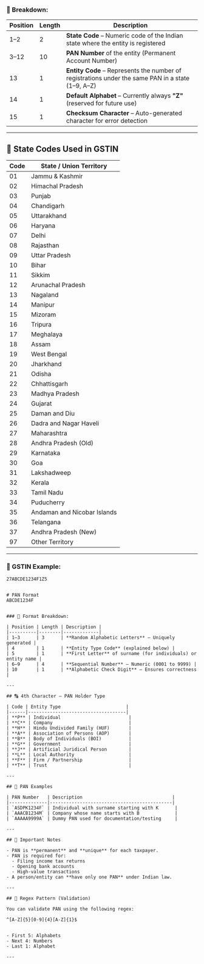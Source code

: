 
### 📖 Breakdown:

| Position | Length | Description |
|----------|--------|-------------|
| 1–2      | 2      | **State Code** – Numeric code of the Indian state where the entity is registered |
| 3–12     | 10     | **PAN Number** of the entity (Permanent Account Number) |
| 13       | 1      | **Entity Code** – Represents the number of registrations under the same PAN in a state (1–9, A–Z) |
| 14       | 1      | **Default Alphabet** – Currently always **"Z"** (reserved for future use) |
| 15       | 1      | **Checksum Character** – Auto-generated character for error detection |

---

## 📍 State Codes Used in GSTIN

| Code | State / Union Territory              |
|------|--------------------------------------|
| 01   | Jammu & Kashmir                      |
| 02   | Himachal Pradesh                     |
| 03   | Punjab                               |
| 04   | Chandigarh                           |
| 05   | Uttarakhand                          |
| 06   | Haryana                              |
| 07   | Delhi                                |
| 08   | Rajasthan                            |
| 09   | Uttar Pradesh                        |
| 10   | Bihar                                |
| 11   | Sikkim                               |
| 12   | Arunachal Pradesh                    |
| 13   | Nagaland                             |
| 14   | Manipur                              |
| 15   | Mizoram                              |
| 16   | Tripura                              |
| 17   | Meghalaya                            |
| 18   | Assam                                |
| 19   | West Bengal                          |
| 20   | Jharkhand                            |
| 21   | Odisha                               |
| 22   | Chhattisgarh                         |
| 23   | Madhya Pradesh                       |
| 24   | Gujarat                              |
| 25   | Daman and Diu                        |
| 26   | Dadra and Nagar Haveli               |
| 27   | Maharashtra                          |
| 28   | Andhra Pradesh (Old)                 |
| 29   | Karnataka                            |
| 30   | Goa                                  |
| 31   | Lakshadweep                          |
| 32   | Kerala                               |
| 33   | Tamil Nadu                           |
| 34   | Puducherry                           |
| 35   | Andaman and Nicobar Islands         |
| 36   | Telangana                            |
| 37   | Andhra Pradesh (New)                |
| 97   | Other Territory                      |

---

### 🧪 GSTIN Example:
```text
27ABCDE1234F1Z5


# PAN Format 
ABCDE1234F


### 📖 Format Breakdown:

| Position | Length | Description |
|----------|--------|-------------|
| 1–3      | 3      | **Random Alphabetic Letters** – Uniquely generated |
| 4        | 1      | **Entity Type Code** (explained below) |
| 5        | 1      | **First Letter** of surname (for individuals) or entity name |
| 6–9      | 4      | **Sequential Number** – Numeric (0001 to 9999) |
| 10       | 1      | **Alphabetic Check Digit** – Ensures correctness |

---

## 🔠 4th Character – PAN Holder Type

| Code | Entity Type                        |
|------|------------------------------------|
| **P** | Individual                         |
| **C** | Company                            |
| **H** | Hindu Undivided Family (HUF)       |
| **A** | Association of Persons (AOP)       |
| **B** | Body of Individuals (BOI)          |
| **G** | Government                         |
| **J** | Artificial Juridical Person        |
| **L** | Local Authority                    |
| **F** | Firm / Partnership                 |
| **T** | Trust                              |

---

## 🧪 PAN Examples

| PAN Number   | Description                                 |
|--------------|---------------------------------------------|
| `ASDPK1234F` | Individual with surname starting with K      |
| `AAACB1234M` | Company whose name starts with B             |
| `AAAAA9999A` | Dummy PAN used for documentation/testing     |

---

## 🧠 Important Notes

- PAN is **permanent** and **unique** for each taxpayer.
- PAN is required for:
  - Filing income tax returns
  - Opening bank accounts
  - High-value transactions
- A person/entity can **have only one PAN** under Indian law.

---

## 🧪 Regex Pattern (Validation)

You can validate PAN using the following regex:

^[A-Z]{5}[0-9]{4}[A-Z]{1}$


- First 5: Alphabets  
- Next 4: Numbers  
- Last 1: Alphabet

---
